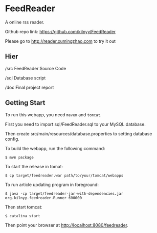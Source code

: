 FeedReader
============
A online rss reader.

Github repo link: https://github.com/kilnyy/FeedReader

Please go to http://reader.xumingzhao.com to try it out

Hier
-----------------
/src FeedReader Source Code

/sql Database script

/doc Final project report

Getting Start
-----------------
To run this webapp, you need `maven` and `tomcat`.

First you need to import sql/FeedReader.sql to your MySQL database.

Then create src/main/resources/database.properties to setting database config.

To build the webapp, run the following command:

    $ mvn package

To start the release in tomat:

    $ cp target/feedreader.war path/to/your/tomcat/webapps
    
To run article updating program in foreground:

    $ java -cp target/feedreader-jar-with-dependencies.jar org.kilnyy.feedreader.Runner 600000

Then start tomcat:
       
    $ catalina start

Then point your browser at [http://localhost:8080/feedreader](http://localhost:8080/feedreader).
